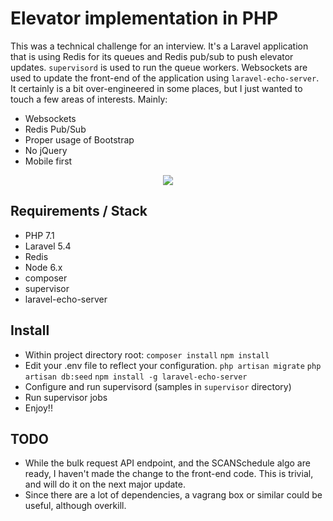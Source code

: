 # Elevator implementation in PHP
This was a technical challenge for an interview.  It's a Laravel application that is using Redis for its queues and Redis pub/sub to push elevator updates.  `supervisord` is used to run the queue workers.  Websockets are used to update the front-end of the application using `laravel-echo-server`.
It certainly is a bit over-engineered in some places, but I just wanted to touch a few areas of interests.  Mainly:

* Websockets
* Redis Pub/Sub
* Proper usage of Bootstrap
* No jQuery
* Mobile first

<p align="center"><img src="http://i.imgur.com/cSOBdPc.png" /></p>

## Requirements / Stack
* PHP 7.1
* Laravel 5.4
* Redis
* Node 6.x
* composer
* supervisor
* laravel-echo-server

## Install
* Within project directory root:
`composer install`
`npm install`
* Edit your .env file to reflect your configuration.
`php artisan migrate`
`php artisan db:seed`
`npm install -g laravel-echo-server`
* Configure and run supervisord (samples in `supervisor` directory)
* Run supervisor jobs
* Enjoy!!  

## TODO
* While the bulk request API endpoint, and the SCANSchedule algo are ready, I haven't made the change to the front-end code.  This is trivial, and will do it on the next major update.
* Since there are a lot of dependencies, a vagrang box or similar could be useful, although overkill. 
